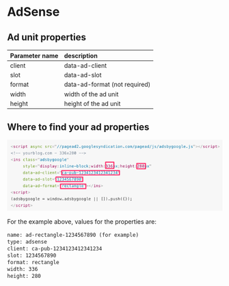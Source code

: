 # AdSense

## Ad unit properties

| Parameter name | description |
| :--- | :--- |
| client | data-ad-client |
| slot | data-ad-slot |
| format | data-ad-format \(not required\) |
| width | width of the ad unit |
| height | height of the ad unit |

## Where to find your ad properties

![](../../.gitbook/assets/adsense-1.png)

For the example above, values for the properties are:

```text
name: ad-rectangle-1234567890 (for example)
type: adsense
client: ca-pub-1234123412341234
slot: 1234567890
format: rectangle
width: 336
height: 280
```

